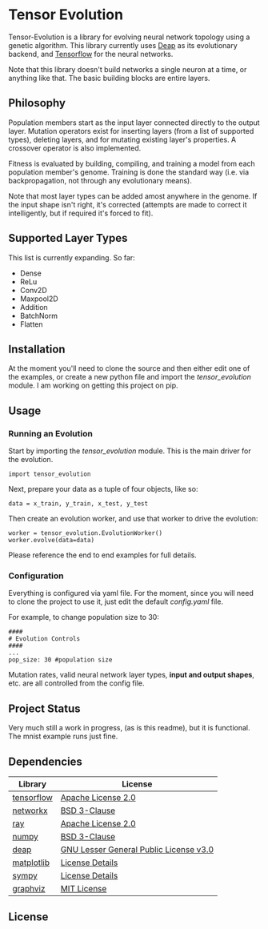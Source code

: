 # Tensor Evolution
Tensor-Evolution is a library for evolving neural network topology using a genetic algorithm. This library currently 
uses [Deap](https://github.com/DEAP/deap) as its evolutionary backend, and [Tensorflow](https://github.com/tensorflow/tensorflow) 
for the neural networks.<br>

Note that this library doesn't build networks a single neuron at a time, or anything like that. 
The basic building blocks are entire layers.


## Philosophy
Population members start as the input layer connected directly to the output layer. Mutation operators exist for 
inserting layers (from a list of supported types), deleting layers, and for mutating existing layer's properties. A 
crossover operator is also implemented.

Fitness is evaluated by building, compiling, and training a model from each population member's genome. 
Training is done the standard way (i.e. via backpropagation, not through any evolutionary means).

Note that most layer types can be added amost anywhere in the genome. If the input shape isn't right, it's corrected 
(attempts are made to correct it intelligently, but if required it's forced to fit). 

## Supported Layer Types

This list is currently expanding. So far:

- Dense
- ReLu
- Conv2D
- Maxpool2D
- Addition
- BatchNorm
- Flatten

## Installation
At the moment you'll need to clone the source and then either edit one of the examples, or create a new python file 
and import the *tensor_evolution* module. I am working on getting this project on pip. 

## Usage

### Running an Evolution
Start by importing the *tensor_evolution* module. This is the main driver for the evolution. 

```
import tensor_evolution
```

Next, prepare your data as a tuple of four objects, like so:

```
data = x_train, y_train, x_test, y_test
```

Then create an evolution worker, and use that worker to drive the evolution:
```
worker = tensor_evolution.EvolutionWorker()
worker.evolve(data=data)
```

Please reference the end to end examples for full details.

### Configuration
Everything is configured via yaml file. For the moment, since you will need to clone the project to use it, 
just edit the default *config.yaml* file.

For example, to change population size to 30:

```
####
# Evolution Controls
####
...
pop_size: 30 #population size

```

Mutation rates, valid neural network layer types, **input and output shapes**, etc. are all controlled from the config file.

## Project Status
Very much still a work in progress, (as is this readme), but it is functional. The mnist example runs just fine.

## Dependencies
| Library                                                | License                                                                                        |
|--------------------------------------------------------|------------------------------------------------------------------------------------------------|
| [tensorflow](https://github.com/tensorflow/tensorflow) | [Apache License 2.0](https://github.com/tensorflow/tensorflow/blob/master/LICENSE)             |
| [networkx](https://github.com/networkx/networkx)       | [BSD 3-Clause](https://github.com/networkx/networkx/blob/main/LICENSE.txt)                     |
| [ray](https://github.com/ray-project/ray)              | [Apache License 2.0](https://github.com/ray-project/ray/blob/master/LICENSE)                   |
| [numpy](https://github.com/numpy/numpy)                | [BSD 3-Clause](https://github.com/numpy/numpy/blob/main/LICENSE.txt)                           |
| [deap](https://github.com/DEAP/deap)                   | [GNU Lesser General Public License v3.0](https://github.com/DEAP/deap/blob/master/LICENSE.txt) |
| [matplotlib](https://github.com/matplotlib/matplotlib) | [License Details](https://matplotlib.org/3.5.0/users/project/license.html#license-agreement)   |
| [sympy](https://github.com/sympy/sympy)                | [License Details](https://github.com/sympy/sympy/blob/master/LICENSE)                          |
| [graphviz](https://github.com/graphp/graphviz)         | [MIT License](https://github.com/graphp/graphviz/blob/master/LICENSE)                          |

## License 
